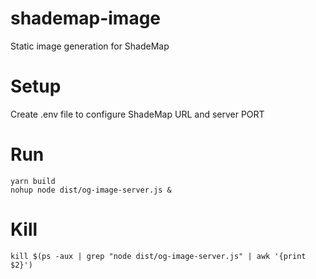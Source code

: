 # shademap-image
Static image generation for ShadeMap

# Setup

Create .env file to configure ShadeMap URL and server PORT

# Run

```
yarn build
nohup node dist/og-image-server.js &
```

# Kill

```
kill $(ps -aux | grep "node dist/og-image-server.js" | awk '{print $2}')
```